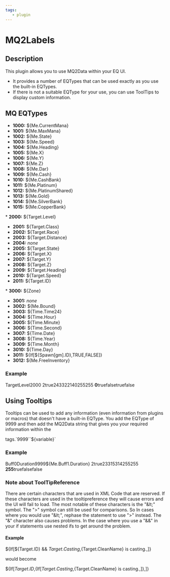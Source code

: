 ```yaml
---
tags:
   - plugin
---
```

# MQ2Labels

## Description

This plugin allows you to use MQ2Data within your EQ UI.

* It provides a number of EQTypes that can be used exactly as you use the built-in EQTypes.
* If there is not a suitable EQType for your use, you can use ToolTips to display custom information.

## MQ EQTypes

* **1000:** ${Me.CurrentMana}
* **1001:** ${Me.MaxMana}
* **1002:** ${Me.State}
* **1003:** ${Me.Speed}
* **1004:** ${Me.Heading}
* **1005:** ${Me.X}
* **1006:** ${Me.Y}
* **1007:** ${Me.Z}
* **1008:** ${Me.Dar}
* **1009:** ${Me.Cash}
* **1010:** ${Me.CashBank}
* **1011:** ${Me.Platinum}
* **1012:** ${Me.PlatinumShared}
* **1013:** ${Me.Gold}
* **1014:** ${Me.SilverBank}
* **1015:** ${Me.CopperBank}

\* **2000:** ${Target.Level}

* **2001:** ${Target.Class}
* **2002:** ${Target.Race}
* **2003:** ${Target.Distance}
* **2004:** _none_
* **2005:** ${Target.State}
* **2006:** ${Target.X}
* **2007:** ${Target.Y}
* **2008:** ${Target.Z}
* **2009:** ${Target.Heading}
* **2010:** ${Target.Speed}
* **2011:** ${Target.ID}

\* **3000:** ${Zone}

* **3001:** _none_
* **3002:** ${Me.Bound}
* **3003:** ${Time.Time24}
* **3004:** ${Time.Hour}
* **3005:** ${Time.Minute}
* **3006:** ${Time.Second}
* **3007:** ${Time.Date}
* **3008:** ${Time.Year}
* **3009:** ${Time.Month}
* **3010:** ${Time.Day}
* **3011:** ${If\[${Spawn\[gm\].ID},TRUE,FALSE\]}
* **3012:** ${Me.FreeInventory}

### Example

TargetLevel2000 2true243322140255255 **0**truefalsetruefalse

## Using Tooltips

Tooltips can be used to add any information \(even information from plugins or macros\) that doesn't have a built-in EQType. You add the EQType of 9999 and then add the MQ2Data string that gives you your required information within the

tags.\`9999\`\`${variable}\`

### Example

Buff0Duration9999${Me.Buff1.Duration} 2true23315314255255 **255**truefalsefalse

### Note about ToolTipReference

There are certain characters that are used in XML Code that are reserved. If these characters are used in the tooltipreference they will cause errors and the UI will fail to load. The most notable of these characters is the "\&lt;" symbol. The "&gt;" symbol can still be used for comparisons. So In cases where you would use "\&lt;", rephase the statement to use "&gt;" instead. The "&" character also causes problems. In the case where you use a "&&" in your if statements use nested ifs to get around the problem.

#### Example

${If\[${Target.ID} && ${Target.Casting},${Target.CleanName} is casting.,\]}

would become

${If\[${Target.ID},${If\[${Target.Casting},${Target.CleanName} is casting.,\]},\]}
